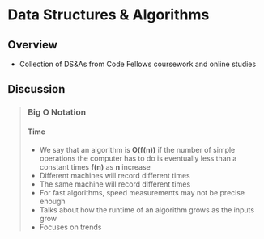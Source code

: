 # Data Structures & Algorithms

## Overview

- Collection of DS&As from Code Fellows coursework and online studies
<!-- - TO-DO: Table of Contents -->

## Discussion

> ### Big O Notation
>
> #### Time
>
> - We say that an algorithm is **O(f(n))** if the number of simple operations the computer has to do is eventually less than a constant times **f(n)** as **n** increase
> - Different machines will record different times
> - The same machine will record different times
> - For fast algorithms, speed measurements may not be precise enough
> - Talks about how the runtime of an algorithm grows as the inputs grow
> - Focuses on trends
